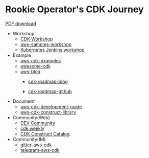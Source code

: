 # Rookie Operator's CDK Journey

[PDF download](./rookie-operators-cdk-journey.pdf)
- Workshop
    - [CDK Workshop](https://cdkworkshop.com/)
    - [aws-samples-workshop](https://github.com/aws-samples?language=&page=1&q=workshop&type=)
    - [Kubernetes Jenkins workshop](https://www.youtube.com/watch?v=eM26quxVuao&feature=youtu.be)
- Example
    - [aws-cdk-examples](https://github.com/aws-samples/aws-cdk-examples)
    - [awesome-cdk](https://github.com/eladb/awesome-cdk)
    - [aws-blog](https://aws.amazon.com/tw/search/?searchQuery=aws%2520cdk%23facet_type=blogs&limit=25&page=1&sortResults=custom_20160114%2520desc)
        - [cdk-roadmap-blog](https://aws.amazon.com/tw/blogs/developer/introducing-the-aws-cdk-public-roadmap/)

        - [cdk-roadmap-github](https://github.com/orgs/aws/projects/7)
- Document
    - [aws-cdk-development-guide](https://docs.aws.amazon.com/cdk/latest/guide/home.html)
    - [aws-cdk-construct-library](https://docs.aws.amazon.com/cdk/api/latest/docs/aws-construct-library.html)
- Community(Web)
    - [DEV Community](https://dev.to/search?q=cdk&sort_by=published_at&sort_direction=desc)
    - [cdk weekly](https://www.cdkweekly.com/)
    - [CDK Construct Catalog](https://awscdk.io/)
- Community(IM)
    - [gitter-aws-cdk](https://gitter.im/awslabs/aws-cdk)
    - [telegram-aws-cdk](https://t.me/AWSCDK)
